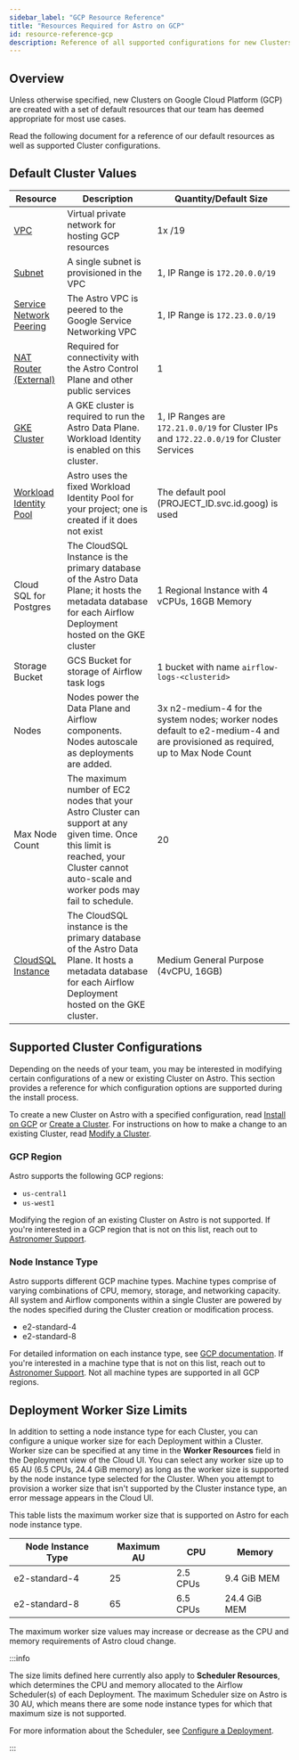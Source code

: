 ```yaml
---
sidebar_label: "GCP Resource Reference"
title: "Resources Required for Astro on GCP"
id: resource-reference-gcp
description: Reference of all supported configurations for new Clusters on Astro in Google Cloud Platform (GCP).
---
```


## Overview

Unless otherwise specified, new Clusters on Google Cloud Platform (GCP) are created with a set of default resources that our team has deemed appropriate for most use cases.

Read the following document for a reference of our default resources as well as supported Cluster configurations.

## Default Cluster Values

| Resource                | Description                                                                                          | Quantity/Default Size        |
| ----------------------- | ---------------------------------------------------------------------------------------------------- | ---------------------------- |
| [VPC](https://cloud.google.com/vpc/docs/vpc)                     | Virtual private network for hosting GCP resources                                                                | 1x /19                            |
| [Subnet](https://cloud.google.com/vpc/docs/subnets)                  | A single subnet is provisioned in the VPC                                                            | 1, IP Range is `172.20.0.0/19` |
| [Service Network Peering](https://cloud.google.com/vpc/docs/configure-private-services-access) | The Astro VPC is peered to the Google Service Networking VPC                                         | 1, IP Range is `172.23.0.0/19` |
| [NAT Router (External)](https://cloud.google.com/nat/docs/overview)   | Required for connectivity with the Astro Control Plane and other public services                     | 1                            |
| [GKE Cluster](https://cloud.google.com/kubernetes-engine/docs/concepts/kubernetes-engine-overview)             | A GKE cluster is required to run the Astro Data Plane. Workload Identity is enabled on this cluster. | 1, IP Ranges are `172.21.0.0/19` for Cluster IPs and `172.22.0.0/19` for Cluster Services |
| [Workload Identity Pool](https://cloud.google.com/iam/docs/manage-workload-identity-pools-providers) | Astro uses the fixed Workload Identity Pool for your project; one is created if it does not exist | The default pool (PROJECT_ID.svc.id.goog) is used |
| Cloud SQL for Postgres | The CloudSQL Instance is the primary database of the Astro Data Plane; it hosts the metadata database for each Airflow Deployment hosted on the GKE cluster | 1 Regional Instance with 4 vCPUs, 16GB Memory |
| Storage Bucket | GCS Bucket for storage of Airflow task logs | 1 bucket with name `airflow-logs-<clusterid>` |
| Nodes | Nodes power the Data Plane and Airflow components. Nodes autoscale as deployments are added. | 3x n2-medium-4 for the system nodes; worker nodes default to e2-medium-4 and are provisioned as required, up to Max Node Count |
| Max Node Count | The maximum number of EC2 nodes that your Astro Cluster can support at any given time. Once this limit is reached, your Cluster cannot auto-scale and worker pods may fail to schedule. | 20 |
| [CloudSQL Instance](https://cloud.google.com/sql/docs/mysql/create-instance) | The CloudSQL instance is the primary database of the Astro Data Plane. It hosts a metadata database for each Airflow Deployment hosted on the GKE cluster. | Medium General Purpose (4vCPU, 16GB) |


## Supported Cluster Configurations

Depending on the needs of your team, you may be interested in modifying certain configurations of a new or existing Cluster on Astro. This section provides a reference for which configuration options are supported during the install process.

To create a new Cluster on Astro with a specified configuration, read [Install on GCP](install-gcp.md) or [Create a Cluster](create-cluster.md). For instructions on how to make a change to an existing Cluster, read [Modify a Cluster](modify-cluster.md).

### GCP Region

Astro supports the following GCP regions:

- `us-central1`
- `us-west1`

Modifying the region of an existing Cluster on Astro is not supported. If you're interested in a GCP region that is not on this list, reach out to [Astronomer Support](https://support.astronomer.io).

### Node Instance Type

Astro supports different GCP machine types. Machine types comprise of varying combinations of CPU, memory, storage, and networking capacity. All system and Airflow components within a single Cluster are powered by the nodes specified during the Cluster creation or modification process.

- e2-standard-4
- e2-standard-8

For detailed information on each instance type, see [GCP documentation](https://cloud.google.com/compute/docs/machine-types). If you're interested in a machine type that is not on this list, reach out to [Astronomer Support](https://support.astronomer.io/). Not all machine types are supported in all GCP regions.

## Deployment Worker Size Limits

In addition to setting a node instance type for each Cluster, you can configure a unique worker size for each Deployment within a Cluster. Worker size can be specified at any time in the **Worker Resources** field in the Deployment view of the Cloud UI. You can select any worker size up to 65 AU (6.5 CPUs, 24.4 GiB memory) as long as the worker size is supported by the node instance type selected for the Cluster. When you attempt to provision a worker size that isn't supported by the Cluster instance type, an error message appears in the Cloud UI.

This table lists the maximum worker size that is supported on Astro for each node instance type.

| Node Instance Type | Maximum AU | CPU       | Memory       |
|--------------------|------------|-----------|--------------|
| e2-standard-4      | 25         | 2.5 CPUs  | 9.4  GiB MEM |
| e2-standard-8      | 65         | 6.5 CPUs  | 24.4 GiB MEM |

The maximum worker size values may increase or decrease as the CPU and memory requirements of Astro cloud change.

:::info

The size limits defined here currently also apply to **Scheduler Resources**, which determines the CPU and memory allocated to the Airflow Scheduler(s) of each Deployment. The maximum Scheduler size on Astro is 30 AU, which means there are some node instance types for which that maximum size is not supported.

For more information about the Scheduler, see [Configure a Deployment](configure-deployment.md#scheduler).

:::

